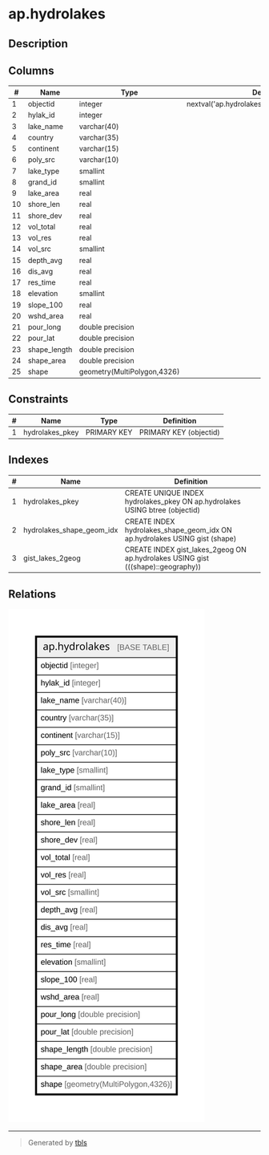 # ap.hydrolakes

## Description

## Columns

| #  | Name         | Type                        | Default                                         | Nullable | Children | Parents | Comment |
| -- | ------------ | --------------------------- | ----------------------------------------------- | -------- | -------- | ------- | ------- |
| 1  | objectid     | integer                     | nextval('ap.hydrolakes_objectid_seq'::regclass) | false    |          |         |         |
| 2  | hylak_id     | integer                     |                                                 | true     |          |         |         |
| 3  | lake_name    | varchar(40)                 |                                                 | true     |          |         |         |
| 4  | country      | varchar(35)                 |                                                 | true     |          |         |         |
| 5  | continent    | varchar(15)                 |                                                 | true     |          |         |         |
| 6  | poly_src     | varchar(10)                 |                                                 | true     |          |         |         |
| 7  | lake_type    | smallint                    |                                                 | true     |          |         |         |
| 8  | grand_id     | smallint                    |                                                 | true     |          |         |         |
| 9  | lake_area    | real                        |                                                 | true     |          |         |         |
| 10 | shore_len    | real                        |                                                 | true     |          |         |         |
| 11 | shore_dev    | real                        |                                                 | true     |          |         |         |
| 12 | vol_total    | real                        |                                                 | true     |          |         |         |
| 13 | vol_res      | real                        |                                                 | true     |          |         |         |
| 14 | vol_src      | smallint                    |                                                 | true     |          |         |         |
| 15 | depth_avg    | real                        |                                                 | true     |          |         |         |
| 16 | dis_avg      | real                        |                                                 | true     |          |         |         |
| 17 | res_time     | real                        |                                                 | true     |          |         |         |
| 18 | elevation    | smallint                    |                                                 | true     |          |         |         |
| 19 | slope_100    | real                        |                                                 | true     |          |         |         |
| 20 | wshd_area    | real                        |                                                 | true     |          |         |         |
| 21 | pour_long    | double precision            |                                                 | true     |          |         |         |
| 22 | pour_lat     | double precision            |                                                 | true     |          |         |         |
| 23 | shape_length | double precision            |                                                 | true     |          |         |         |
| 24 | shape_area   | double precision            |                                                 | true     |          |         |         |
| 25 | shape        | geometry(MultiPolygon,4326) |                                                 | true     |          |         |         |

## Constraints

| # | Name            | Type        | Definition             |
| - | --------------- | ----------- | ---------------------- |
| 1 | hydrolakes_pkey | PRIMARY KEY | PRIMARY KEY (objectid) |

## Indexes

| # | Name                      | Definition                                                                       |
| - | ------------------------- | -------------------------------------------------------------------------------- |
| 1 | hydrolakes_pkey           | CREATE UNIQUE INDEX hydrolakes_pkey ON ap.hydrolakes USING btree (objectid)      |
| 2 | hydrolakes_shape_geom_idx | CREATE INDEX hydrolakes_shape_geom_idx ON ap.hydrolakes USING gist (shape)       |
| 3 | gist_lakes_2geog          | CREATE INDEX gist_lakes_2geog ON ap.hydrolakes USING gist (((shape)::geography)) |

## Relations

![er](ap.hydrolakes.svg)

---

> Generated by [tbls](https://github.com/k1LoW/tbls)